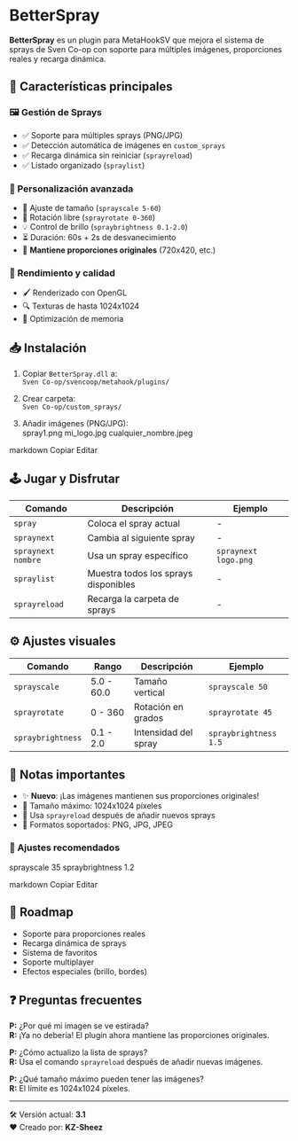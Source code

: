 # BetterSpray 

**BetterSpray** es un plugin para MetaHookSV que mejora el sistema de sprays de Sven Co-op con soporte para múltiples imágenes, proporciones reales y recarga dinámica.

## 🌟 Características principales

### 🖼️ Gestión de Sprays
- ✅ Soporte para múltiples sprays (PNG/JPG)
- ✅ Detección automática de imágenes en `custom_sprays`
- ✅ Recarga dinámica sin reiniciar (`sprayreload`)
- ✅ Listado organizado (`spraylist`)

### 🎨 Personalización avanzada
- 🔧 Ajuste de tamaño (`sprayscale 5-60`)
- 🔄 Rotación libre (`sprayrotate 0-360`)
- 💡 Control de brillo (`spraybrightness 0.1-2.0`)
- ⏳ Duración: 60s + 2s de desvanecimiento
- 📐 **Mantiene proporciones originales** (720x420, etc.)

### 🚀 Rendimiento y calidad
- 🖌️ Renderizado con OpenGL
- 🔍 Texturas de hasta 1024x1024
- 💾 Optimización de memoria

## 📥 Instalación

1. Copiar `BetterSpray.dll` a:  
   `Sven Co-op/svencoop/metahook/plugins/`

2. Crear carpeta:  
   `Sven Co-op/custom_sprays/`

3. Añadir imágenes (PNG/JPG):  
spray1.png
mi_logo.jpg
cualquier_nombre.jpeg

markdown
Copiar
Editar

## 🕹️ Jugar y Disfrutar

| Comando              | Descripción                          | Ejemplo               |
|----------------------|--------------------------------------|-----------------------|
| `spray`              | Coloca el spray actual               | -                     |
| `spraynext`          | Cambia al siguiente spray            | -                     |
| `spraynext nombre`   | Usa un spray específico              | `spraynext logo.png`  |
| `spraylist`          | Muestra todos los sprays disponibles | -                     |
| `sprayreload`        | Recarga la carpeta de sprays         | -                     |

## ⚙️ Ajustes visuales

| Comando              | Rango       | Descripción               | Ejemplo              |
|----------------------|-------------|---------------------------|----------------------|
| `sprayscale`         | 5.0 - 60.0  | Tamaño vertical           | `sprayscale 50`      |
| `sprayrotate`        | 0 - 360     | Rotación en grados        | `sprayrotate 45`     |
| `spraybrightness`    | 0.1 - 2.0   | Intensidad del spray      | `spraybrightness 1.5`|

## 📌 Notas importantes

- ✨ **Nuevo**: ¡Las imágenes mantienen sus proporciones originales!
- 📏 Tamaño máximo: 1024x1024 píxeles
- 🔄 Usa `sprayreload` después de añadir nuevos sprays
- 🎨 Formatos soportados: PNG, JPG, JPEG

### 🎯 Ajustes recomendados
sprayscale 35
spraybrightness 1.2

markdown
Copiar
Editar

## 🚀 Roadmap

- Soporte para proporciones reales  
- Recarga dinámica de sprays  
- Sistema de favoritos  
- Soporte multiplayer  
- Efectos especiales (brillo, bordes)

## ❓ Preguntas frecuentes

**P:** ¿Por qué mi imagen se ve estirada?  
**R:** ¡Ya no debería! El plugin ahora mantiene las proporciones originales.

**P:** ¿Cómo actualizo la lista de sprays?  
**R:** Usa el comando `sprayreload` después de añadir nuevas imágenes.

**P:** ¿Qué tamaño máximo pueden tener las imágenes?  
**R:** El límite es 1024x1024 píxeles.

---

🛠 Versión actual: **3.1**  
❤️ Creado por: **KZ-Sheez**
